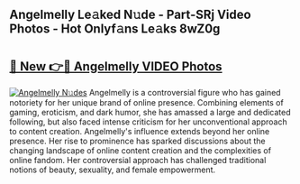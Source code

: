 ## Angelmelly Le𝚊ked N𝚞de - Part-SRj Video Photos - Hot Onlyf𝚊ns Le𝚊ks 8wZ0g

# <h2><a href="http://ab14020.deff.icu/?id=Angelmelly">🔗 New 👉🔴 Angelmelly VIDEO Photos</a></h2>

[![Angelmelly N𝚞des](https://i.imgur.com/rIISA9y.gif)](http://ab14020.deff.icu/?id=Angelmelly)
Angelmelly is a controversial figure who has gained notoriety for her unique brand of online presence. Combining elements of gaming, eroticism, and dark humor, she has amassed a large and dedicated following, but also faced intense criticism for her unconventional approach to content creation. Angelmelly's influence extends beyond her online presence. Her rise to prominence has sparked discussions about the changing landscape of online content creation and the complexities of online fandom. Her controversial approach has challenged traditional notions of beauty, sexuality, and female empowerment.
